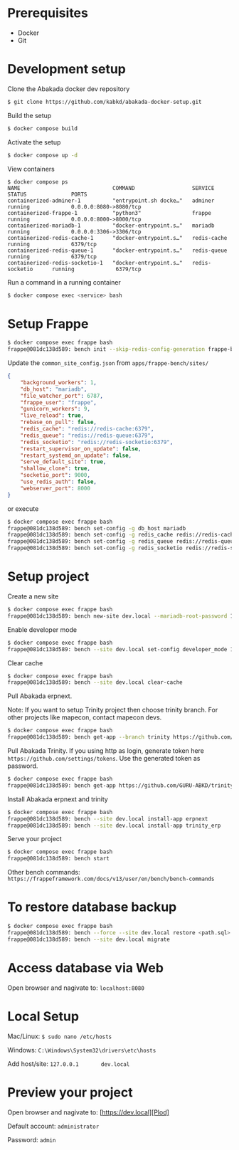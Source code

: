 # Prerequisites
- Docker 
- Git

# Development setup

Clone the Abakada docker dev repository
``` sh
$ git clone https://github.com/kabkd/abakada-docker-setup.git
```

Build the setup
``` sh
$ docker compose build
```

Activate the setup
``` sh
$ docker compose up -d
```

View containers
```
$ docker compose ps
NAME                             COMMAND                  SERVICE             STATUS              PORTS
containerized-adminer-1          "entrypoint.sh docke…"   adminer             running             0.0.0.0:8080->8080/tcp
containerized-frappe-1           "python3"                frappe              running             0.0.0.0:8000->8000/tcp
containerized-mariadb-1          "docker-entrypoint.s…"   mariadb             running             0.0.0.0:3306->3306/tcp
containerized-redis-cache-1      "docker-entrypoint.s…"   redis-cache         running             6379/tcp
containerized-redis-queue-1      "docker-entrypoint.s…"   redis-queue         running             6379/tcp
containerized-redis-socketio-1   "docker-entrypoint.s…"   redis-socketio      running             6379/tcp
```

Run a command in a running container
```sh
$ docker compose exec <service> bash
```

# Setup Frappe 
```sh
$ docker compose exec frappe bash
frappe@081dc138d589: bench init --skip-redis-config-generation frappe-bench --frappe-branch version-13
```

Update the `common_site_config.json` from `apps/frappe-bench/sites/`
```json
{
    "background_workers": 1,
    "db_host": "mariadb",
    "file_watcher_port": 6787,
    "frappe_user": "frappe",
    "gunicorn_workers": 9,
    "live_reload": true,
    "rebase_on_pull": false,
    "redis_cache": "redis://redis-cache:6379",
    "redis_queue": "redis://redis-queue:6379",
    "redis_socketio": "redis://redis-socketio:6379",
    "restart_supervisor_on_update": false,
    "restart_systemd_on_update": false,
    "serve_default_site": true,
    "shallow_clone": true,
    "socketio_port": 9000,
    "use_redis_auth": false,
    "webserver_port": 8000
}
```

or execute
```sh
$ docker compose exec frappe bash
frappe@081dc138d589: bench set-config -g db_host mariadb
frappe@081dc138d589: bench set-config -g redis_cache redis://redis-cache:6379
frappe@081dc138d589: bench set-config -g redis_queue redis://redis-queue:6379
frappe@081dc138d589: bench set-config -g redis_socketio redis://redis-socketio:6379
```

# Setup project

Create a new site
```sh
$ docker compose exec frappe bash
frappe@081dc138d589: bench new-site dev.local --mariadb-root-password 12345 --admin-password admin --no-mariadb-socket --force
```

Enable developer mode
```sh
$ docker compose exec frappe bash
frappe@081dc138d589: bench --site dev.local set-config developer_mode 1
```

Clear cache
```sh
$ docker compose exec frappe bash
frappe@081dc138d589: bench --site dev.local clear-cache
```

Pull Abakada erpnext.

Note:
If you want to setup Trinity project then choose trinity branch.
For other projects like mapecon, contact mapecon devs.
```sh
$ docker compose exec frappe bash
frappe@081dc138d589: bench get-app --branch trinity https://github.com/GURU-ABKD/erpnext.git
```

Pull Abakada Trinity.
If you using http as login, generate token here `https://github.com/settings/tokens`. Use the generated token as password.
```sh
$ docker compose exec frappe bash
frappe@081dc138d589: bench get-app https://github.com/GURU-ABKD/trinity-erp.git
```

Install Abakada erpnext and trinity
```sh
$ docker compose exec frappe bash
frappe@081dc138d589: bench --site dev.local install-app erpnext
frappe@081dc138d589: bench --site dev.local install-app trinity_erp
```

Serve your project
```sh
$ docker compose exec frappe bash
frappe@081dc138d589: bench start
```

Other bench commands:
`https://frappeframework.com/docs/v13/user/en/bench/bench-commands`


# To restore database backup
```sh
$ docker compose exec frappe bash
frappe@081dc138d589: bench --force --site dev.local restore <path.sql>
frappe@081dc138d589: bench --site dev.local migrate
```

# Access database via Web
Open browser and nagivate to: `localhost:8080`

# Local Setup
Mac/Linux:
`$ sudo nano /etc/hosts`

Windows:
`C:\Windows\System32\drivers\etc\hosts`

Add host/site:
`127.0.0.1       dev.local`


# Preview your project
Open browser and nagivate to:
[https://dev.local][Plod] 

Default account: `administrator`

Password: `admin`

[Plod]: <https://dev.local>
